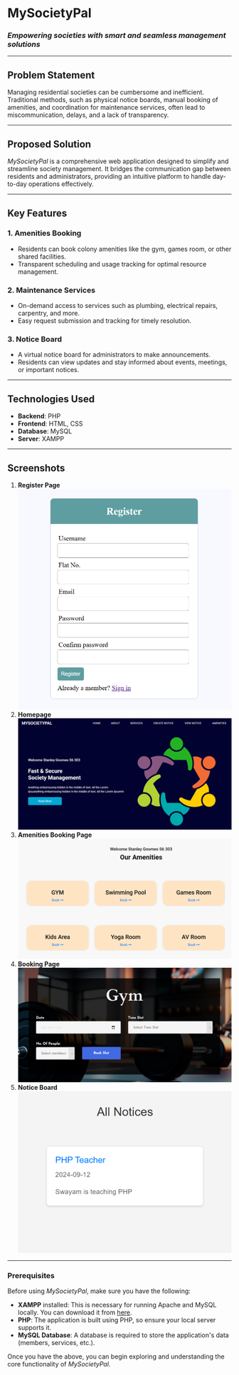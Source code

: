 # **MySocietyPal**
### *Empowering societies with smart and seamless management solutions*

---

## **Problem Statement**
Managing residential societies can be cumbersome and inefficient. Traditional methods, such as physical notice boards, manual booking of amenities, and coordination for maintenance services, often lead to miscommunication, delays, and a lack of transparency.

---

## **Proposed Solution**
*MySocietyPal* is a comprehensive web application designed to simplify and streamline society management. It bridges the communication gap between residents and administrators, providing an intuitive platform to handle day-to-day operations effectively.

---

## **Key Features**
### **1. Amenities Booking**
- Residents can book colony amenities like the gym, games room, or other shared facilities.
- Transparent scheduling and usage tracking for optimal resource management.

### **2. Maintenance Services**
- On-demand access to services such as plumbing, electrical repairs, carpentry, and more.
- Easy request submission and tracking for timely resolution.

### **3. Notice Board**
- A virtual notice board for administrators to make announcements.
- Residents can view updates and stay informed about events, meetings, or important notices.

---

## **Technologies Used**
- **Backend**: PHP
- **Frontend**: HTML, CSS
- **Database**: MySQL
- **Server**: XAMPP

---

## **Screenshots**
1. **Register Page**  
   ![Homepage Screenshot](Screenshots/RegisterPage.png)
1. **Homepage**  
   ![Homepage Screenshot](Screenshots/HomePage.png)
2. **Amenities Booking Page**  
   ![Amenities Booking Screenshot](Screenshots/Amenities.png)
1. **Booking Page**  
   ![Homepage Screenshot](Screenshots/Gym.png)
4. **Notice Board**  
   ![Notice Board Screenshot](Screenshots/Notice.png)

---

### **Prerequisites**
Before using *MySocietyPal*, make sure you have the following:

- **XAMPP** installed: This is necessary for running Apache and MySQL locally. You can download it from [here](https://www.apachefriends.org/index.html).
- **PHP**: The application is built using PHP, so ensure your local server supports it.
- **MySQL Database**: A database is required to store the application's data (members, services, etc.).

Once you have the above, you can begin exploring and understanding the core functionality of *MySocietyPal*.

